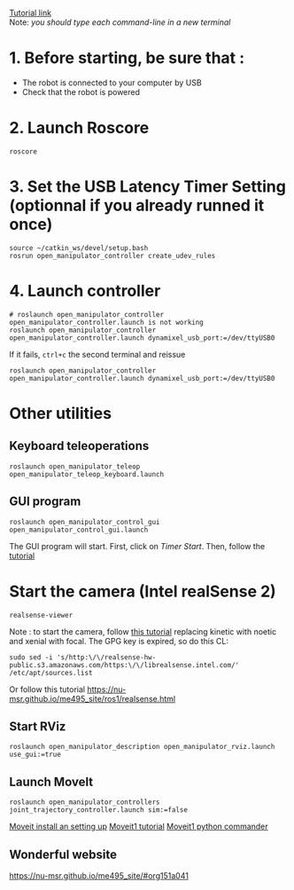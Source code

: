 [Tutorial link](https://emanual.robotis.com/docs/en/platform/openmanipulator_x/quick_start_guide/)  
Note: *you should type each command-line in a new terminal*  

# 1. Before starting, be sure that :  
* The robot is connected to your computer by USB  
* Check that the robot is powered  

# 2. Launch Roscore
```
roscore
```

# 3. Set the USB Latency Timer Setting (optionnal if you already runned it once)
```
source ~/catkin_ws/devel/setup.bash
rosrun open_manipulator_controller create_udev_rules
```

# 4. Launch controller
```
# roslaunch open_manipulator_controller open_manipulator_controller.launch is not working
roslaunch open_manipulator_controller open_manipulator_controller.launch dynamixel_usb_port:=/dev/ttyUSB0
```
If it fails, `ctrl+c` the second terminal and reissue 
```
roslaunch open_manipulator_controller open_manipulator_controller.launch dynamixel_usb_port:=/dev/ttyUSB0
```

# Other utilities
## Keyboard teleoperations 
```
roslaunch open_manipulator_teleop open_manipulator_teleop_keyboard.launch

```

## GUI program 
```
roslaunch open_manipulator_control_gui open_manipulator_control_gui.launch
```
The GUI program will start. First, click on *Timer Start*.
Then, follow the [tutorial](https://emanual.robotis.com/docs/en/platform/openmanipulator_x/ros_operation/)


# Start the camera (Intel realSense 2)
```
realsense-viewer
```
Note : to start the camera, follow [this tutorial](https://emanual.robotis.com/docs/en/platform/openmanipulator_x/ros_perceptions/#install-camera-package) replacing kinetic with noetic and xenial with focal. The GPG key is expired, so do this CL:
```
sudo sed -i 's/http:\/\/realsense-hw-public.s3.amazonaws.com/https:\/\/librealsense.intel.com/' /etc/apt/sources.list
```
Or follow this tutorial https://nu-msr.github.io/me495_site/ros1/realsense.html
## Start RViz
```
roslaunch open_manipulator_description open_manipulator_rviz.launch use_gui:=true
```
## Launch MoveIt
```
roslaunch open_manipulator_controllers joint_trajectory_controller.launch sim:=false
```
[Moveit install an setting up](https://ros-planning.github.io/moveit_tutorials/doc/getting_started/getting_started.html)
[Moveit1 tutorial](https://ros-planning.github.io/moveit_tutorials/doc/move_group_python_interface/move_group_python_interface_tutorial.html)
[Moveit1 python commander](https://ros-planning.github.io/moveit_tutorials/doc/moveit_commander_scripting/moveit_commander_scripting_tutorial.html)

## Wonderful website 
https://nu-msr.github.io/me495_site/#org151a041
